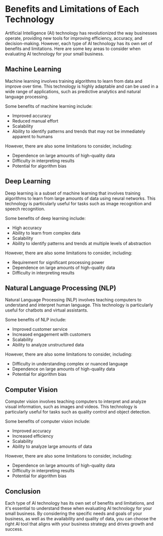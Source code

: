 Benefits and Limitations of Each Technology
=============================================================================================

Artificial Intelligence (AI) technology has revolutionized the way businesses operate, providing new tools for improving efficiency, accuracy, and decision-making. However, each type of AI technology has its own set of benefits and limitations. Here are some key areas to consider when evaluating AI technology for your small business.

Machine Learning
----------------

Machine learning involves training algorithms to learn from data and improve over time. This technology is highly adaptable and can be used in a wide range of applications, such as predictive analytics and natural language processing.

Some benefits of machine learning include:

* Improved accuracy
* Reduced manual effort
* Scalability
* Ability to identify patterns and trends that may not be immediately apparent to humans

However, there are also some limitations to consider, including:

* Dependence on large amounts of high-quality data
* Difficulty in interpreting results
* Potential for algorithm bias

Deep Learning
-------------

Deep learning is a subset of machine learning that involves training algorithms to learn from large amounts of data using neural networks. This technology is particularly useful for tasks such as image recognition and speech recognition.

Some benefits of deep learning include:

* High accuracy
* Ability to learn from complex data
* Scalability
* Ability to identify patterns and trends at multiple levels of abstraction

However, there are also some limitations to consider, including:

* Requirement for significant processing power
* Dependence on large amounts of high-quality data
* Difficulty in interpreting results

Natural Language Processing (NLP)
---------------------------------

Natural Language Processing (NLP) involves teaching computers to understand and interpret human language. This technology is particularly useful for chatbots and virtual assistants.

Some benefits of NLP include:

* Improved customer service
* Increased engagement with customers
* Scalability
* Ability to analyze unstructured data

However, there are also some limitations to consider, including:

* Difficulty in understanding complex or nuanced language
* Dependence on large amounts of high-quality data
* Potential for algorithm bias

Computer Vision
---------------

Computer vision involves teaching computers to interpret and analyze visual information, such as images and videos. This technology is particularly useful for tasks such as quality control and object detection.

Some benefits of computer vision include:

* Improved accuracy
* Increased efficiency
* Scalability
* Ability to analyze large amounts of data

However, there are also some limitations to consider, including:

* Dependence on large amounts of high-quality data
* Difficulty in interpreting results
* Potential for algorithm bias

Conclusion
----------

Each type of AI technology has its own set of benefits and limitations, and it's essential to understand these when evaluating AI technology for your small business. By considering the specific needs and goals of your business, as well as the availability and quality of data, you can choose the right AI tool that aligns with your business strategy and drives growth and success.
